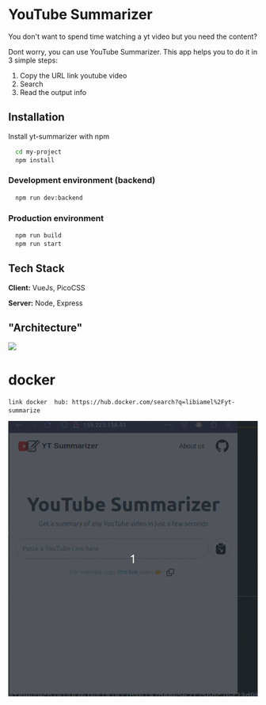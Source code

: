 
# YouTube Summarizer

You don't want to spend time watching a yt video but you need the content?

Dont worry, you can use YouTube Summarizer. This app helps you to do it in 3 simple steps:

1. Copy the URL link youtube video
2. Search
3. Read the output info


## Installation

Install yt-summarizer with npm

```bash
  cd my-project
  npm install
```

### Development environment (backend)

```bash
  npm run dev:backend
```

### Production environment

```bash
  npm run build
  npm run start
```

## Tech Stack

**Client:** VueJs, PicoCSS

**Server:** Node, Express

## "Architecture"

<img src="https://user-images.githubusercontent.com/52986565/217083238-6ff4dc3d-e04a-496f-aa1d-94ad52b1b11e.png" width="500" >

# docker

`link docker  hub: https://hub.docker.com/search?q=libiamel%2Fyt-summarize`


![awe](https://raw.githubusercontent.com/doneber/yt-summarizer/vprod/demo-yt.gif)
